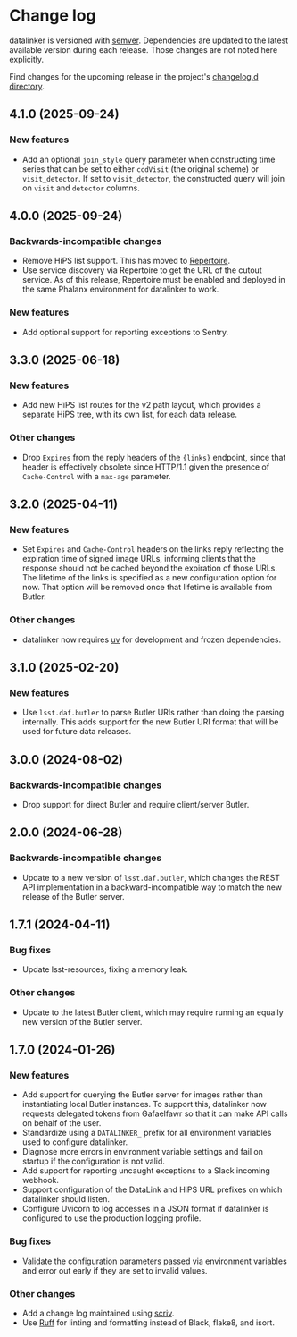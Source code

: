 # Change log

datalinker is versioned with [semver](https://semver.org/). Dependencies are updated to the latest available version during each release. Those changes are not noted here explicitly.

Find changes for the upcoming release in the project's [changelog.d directory](https://github.com/lsst-sqre/datalinker/tree/main/changelog.d/).

<!-- scriv-insert-here -->

<a id='changelog-4.1.0'></a>
## 4.1.0 (2025-09-24)

### New features

- Add an optional `join_style` query parameter when constructing time series that can be set to either `ccdVisit` (the original scheme) or `visit_detector`. If set to `visit_detector`, the constructed query will join on `visit` and `detector` columns.

<a id='changelog-4.0.0'></a>
## 4.0.0 (2025-09-24)

### Backwards-incompatible changes

- Remove HiPS list support. This has moved to [Repertoire](https://repertoire.lsst.io/).
- Use service discovery via Repertoire to get the URL of the cutout service. As of this release, Repertoire must be enabled and deployed in the same Phalanx environment for datalinker to work.

### New features

- Add optional support for reporting exceptions to Sentry.

<a id='changelog-3.3.0'></a>
## 3.3.0 (2025-06-18)

### New features

- Add new HiPS list routes for the v2 path layout, which provides a separate HiPS tree, with its own list, for each data release.

### Other changes

- Drop `Expires` from the reply headers of the `{links}` endpoint, since that header is effectively obsolete since HTTP/1.1 given the presence of `Cache-Control` with a `max-age` parameter.

<a id='changelog-3.2.0'></a>
## 3.2.0 (2025-04-11)

### New features

- Set `Expires` and `Cache-Control` headers on the links reply reflecting the expiration time of signed image URLs, informing clients that the response should not be cached beyond the expiration of those URLs. The lifetime of the links is specified as a new configuration option for now. That option will be removed once that lifetime is available from Butler.

### Other changes

- datalinker now requires [uv](https://docs.astral.sh/uv/) for development and frozen dependencies.

<a id='changelog-3.1.0'></a>
## 3.1.0 (2025-02-20)

### New features

- Use `lsst.daf.butler` to parse Butler URIs rather than doing the parsing internally. This adds support for the new Butler URI format that will be used for future data releases.

<a id='changelog-3.0.0'></a>
## 3.0.0 (2024-08-02)

### Backwards-incompatible changes

- Drop support for direct Butler and require client/server Butler.

<a id='changelog-2.0.0'></a>
## 2.0.0 (2024-06-28)

### Backwards-incompatible changes

- Update to a new version of `lsst.daf.butler`, which changes the REST API implementation in a backward-incompatible way to match the new release of the Butler server.

<a id='changelog-1.7.1'></a>
## 1.7.1 (2024-04-11)

### Bug fixes

- Update lsst-resources, fixing a memory leak.

### Other changes

- Update to the latest Butler client, which may require running an equally new version of the Butler server.

<a id='changelog-1.7.0'></a>
## 1.7.0 (2024-01-26)

### New features

- Add support for querying the Butler server for images rather than instantiating local Butler instances. To support this, datalinker now requests delegated tokens from Gafaelfawr so that it can make API calls on behalf of the user.
- Standardize using a `DATALINKER_` prefix for all environment variables used to configure datalinker.
- Diagnose more errors in environment variable settings and fail on startup if the configuration is not valid.
- Add support for reporting uncaught exceptions to a Slack incoming webhook.
- Support configuration of the DataLink and HiPS URL prefixes on which datalinker should listen.
- Configure Uvicorn to log accesses in a JSON format if datalinker is configured to use the production logging profile.

### Bug fixes

- Validate the configuration parameters passed via environment variables and error out early if they are set to invalid values.

### Other changes

- Add a change log maintained using [scriv](https://scriv.readthedocs.io/en/latest/).
- Use [Ruff](https://docs.astral.sh/ruff/) for linting and formatting instead of Black, flake8, and isort.
